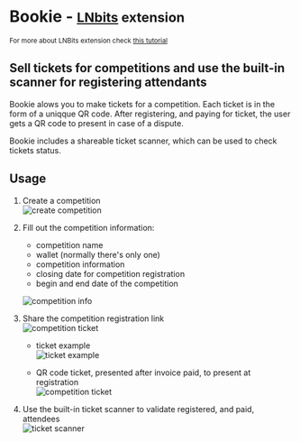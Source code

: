# Bookie - <small>[LNbits](https://github.com/lnbits/lnbits) extension</small>
<small>For more about LNBits extension check [this tutorial](https://github.com/lnbits/lnbits/wiki/LNbits-Extensions)</small>

## Sell tickets for competitions and use the built-in scanner for registering attendants

Bookie alows you to make tickets for a competition. Each ticket is in the form of a uniqque QR code. After registering, and paying for ticket, the user gets a QR code to present in case of a dispute.

Bookie includes a shareable ticket scanner, which can be used to check tickets status.

## Usage

1. Create a competition\
   ![create competition](https://i.imgur.com/dadK1dp.jpg)
2. Fill out the competition information:

   - competition name
   - wallet (normally there's only one)
   - competition information
   - closing date for competition registration
   - begin and end date of the competition

   ![competition info](https://imgur.com/KAv68Yr.jpg)

3. Share the competition registration link\
   ![competition ticket](https://imgur.com/AQWUOBY.jpg)

   - ticket example\
     ![ticket example](https://i.imgur.com/trAVSLd.jpg)

   - QR code ticket, presented after invoice paid, to present at registration\
     ![competition ticket](https://i.imgur.com/M0ROM82.jpg)

4. Use the built-in ticket scanner to validate registered, and paid, attendees\
   ![ticket scanner](https://i.imgur.com/zrm9202.jpg)

